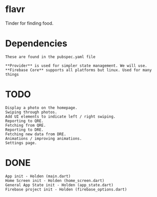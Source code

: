 # flavr

Tinder for finding food.

# Dependencies
    These are found in the pubspec.yaml file

    **Provider** is used for simpler state management. We will use.
    **Firebase Core** supports all platforms but linux. Used for many things

# TODO
    Display a photo on the homepage.
    Swiping through photos.
    Add UI elements to indicate left / right swiping.
    Reporting to QRE.
    Fetching from QRE.
    Reporting to DRE.
    Fetching new data from DRE.
    Animations / improving animations.
    Settings page.

# DONE
    App init - Holden (main.dart)
    Home Screen init - Holden (home_screen.dart)
    General App State init - Holden (app_state.dart)
    Firebase project init - Holden (firebase_options.dart)

